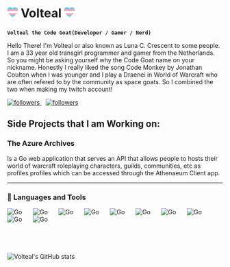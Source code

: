 # <img src="./img/image.png" height="25"> Volteal <img src="./img/image.png" height="25">

**`Volteal the Code Goat(Developer / Gamer / Nerd)`**

Hello There! I'm Volteal or also known as Luna C. Crescent to some people. I am a 33 year old transgirl programmer and gamer from the Netherlands. So you might be asking yourself why the Code Goat name on your nickname. Honestly I really liked the song Code Monkey by Jonathan Coulton when I was younger and I play a Draenei in World of Warcraft who are often refered to by the community as space goats. So I combined the two when making my twitch account!

<p align="left">
  <a style="padding-right:10px;" href="hhttps://www.twitch.tv/voltealthecodegoat">
    <img alt="followers" title="Follow me on Twitch" src="https://img.shields.io/twitch/status/voltealthecodegoat?style=for-the-badge&logo=twitch&label=follow on Twitch&labelColor=cccccc&color=dddddd&logoColor=black"/>
  </a>
  <a style="padding-right:10px;" href="https://github.com/volteal?tab=followers">
    <img alt="followers" title="Follow me on Github" src="https://custom-icon-badges.demolab.com/github/followers/volteal?color=236ad3&labelColor=1155ba&style=for-the-badge&logo=person-add&label=Follow on Github&logoColor=white"/>
  </a>
</p>

## Side Projects that I am Working on:

### The Azure Archives
Is a Go web application that serves an API that allows people to hosts their world of warcraft roleplaying characters, guilds, communities, etc as profiles profiles which can be accessed through the Athenaeum Client app.

---

### 🧰 Languages and Tools

<img align="left" alt="Go" width="50px" style="padding-right:10px;" src="https://cdn.jsdelivr.net/gh/devicons/devicon@latest/icons/go/go-original.svg" />
<img align="left" alt="Go" width="50px" style="padding-right:10px;" src="https://cdn.jsdelivr.net/gh/devicons/devicon@latest/icons/css3/css3-original.svg" />
<img align="left" alt="Go" width="50px" style="padding-right:10px;" src="https://cdn.jsdelivr.net/gh/devicons/devicon@latest/icons/html5/html5-original.svg" />
<img align="left" alt="Go" width="50px" style="padding-right:10px;" src="https://cdn.jsdelivr.net/gh/devicons/devicon@latest/icons/postgresql/postgresql-original.svg" />
<img align="left" alt="Go" width="50px" style="padding-right:10px;" src="https://cdn.jsdelivr.net/gh/devicons/devicon@latest/icons/archlinux/archlinux-original.svg" />
<img align="left" alt="Go" width="50px" style="padding-right:10px;" src="https://cdn.jsdelivr.net/gh/devicons/devicon@latest/icons/git/git-original.svg" />
<img align="left" alt="Go" width="50px" style="padding-right:10px;" src="https://cdn.jsdelivr.net/gh/devicons/devicon@latest/icons/php/php-original.svg" />
<img align="left" alt="Go" width="50px" style="padding-right:10px;" src="https://cdn.jsdelivr.net/gh/devicons/devicon@latest/icons/laravel/laravel-original.svg" />
<img align="left" alt="Go" width="50px" style="padding-right:10px;" src="https://cdn.jsdelivr.net/gh/devicons/devicon@latest/icons/lua/lua-original.svg" />
<img align="left" alt="Go" width="50px" style="padding-right:10px;" src="https://cdn.jsdelivr.net/gh/devicons/devicon@latest/icons/docker/docker-original.svg" />

<br />
<br />

#

<br />

![Volteal's GitHub stats](https://github-readme-stats.vercel.app/api?username=volteal&show_icons=true&theme=radical)